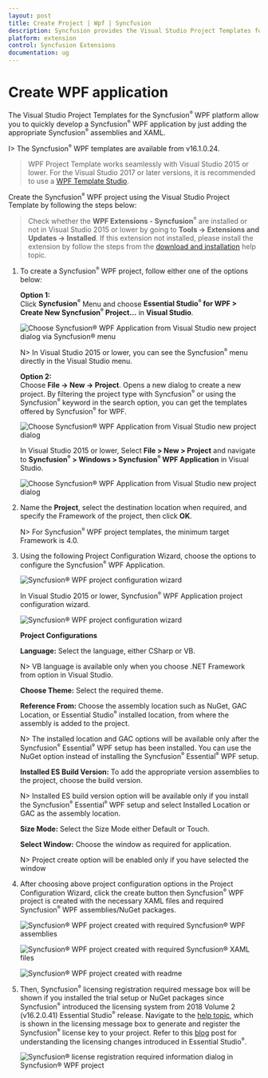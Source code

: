 ```yaml
---
layout: post
title: Create Project | Wpf | Syncfusion
description: Syncfusion provides the Visual Studio Project Templates for the Syncfusion WPF platform to create Syncfusion WPF Application by addiing the required assemblies
platform: extension
control: Syncfusion Extensions
documentation: ug
---
```



# Create WPF application

The Visual Studio Project Templates for the Syncfusion<sup style="font-size:70%">&reg;</sup> WPF platform allow you to quickly develop a Syncfusion<sup style="font-size:70%">&reg;</sup> WPF application by just adding the appropriate Syncfusion<sup style="font-size:70%">&reg;</sup> assemblies and XAML. 

I> The Syncfusion<sup style="font-size:70%">&reg;</sup> WPF templates are available from v16.1.0.24. 

> WPF Project Template works seamlessly with Visual Studio 2015 or lower. For the Visual Studio 2017 or later versions, it is recommended to use a [WPF Template Studio](https://help.Syncfusion.com/wpf/visual-studio-integration/template-studio).

Create the Syncfusion<sup style="font-size:70%">&reg;</sup> WPF project using the Visual Studio Project Template by following the steps below: 

> Check whether the **WPF Extensions - Syncfusion<sup style="font-size:70%">&reg;</sup>** are installed or not in Visual Studio 2015 or lower by going to **Tools -> Extensions and Updates -> Installed**. If this extension not installed, please install the extension by follow the steps from the [download and installation](https://help.Syncfusion.com/wpf/visual-studio-integration/download-and-installation) help topic.

1.	To create a Syncfusion<sup style="font-size:70%">&reg;</sup> WPF project, follow either one of the options below:

	**Option 1:**  
	Click **Syncfusion<sup style="font-size:70%">&reg;</sup>** Menu and choose **Essential Studio<sup style="font-size:70%">&reg;</sup> for WPF > Create New Syncfusion<sup style="font-size:70%">&reg;</sup> Project…**  in **Visual Studio**.
    
	![Choose Syncfusion<sup style="font-size:70%">&reg;</sup> WPF Application from Visual Studio new project dialog via Syncfusion<sup style="font-size:70%">&reg;</sup> menu](Project-Template-images/Syncfusion-Menu.png)

	N> In Visual Studio 2015 or lower, you can see the  Syncfusion<sup style="font-size:70%">&reg;</sup> menu directly in the Visual Studio menu.

	**Option 2:**   
	Choose **File -> New -> Project**. Opens a new dialog to create a new project. By filtering the project type with Syncfusion<sup style="font-size:70%">&reg;</sup> or using the Syncfusion<sup style="font-size:70%">&reg;</sup> keyword in the search option, you can get the templates offered by Syncfusion<sup style="font-size:70%">&reg;</sup> for WPF.

	![Choose Syncfusion<sup style="font-size:70%">&reg;</sup> WPF Application from Visual Studio new project dialog](Project-Template-images/Syncfusion-Project-Template-Gallery2019-1.png)

	In Visual Studio 2015 or lower, Select **File > New > Project** and navigate to **Syncfusion<sup style="font-size:70%">&reg;</sup> > Windows > Syncfusion<sup style="font-size:70%">&reg;</sup> WPF Application** in Visual Studio. 

	![Choose Syncfusion<sup style="font-size:70%">&reg;</sup> WPF Application from Visual Studio new project dialog](Project-Template-images/Syncfusion-Project-Template-Gallery-1.png)

2.	Name the **Project**, select the destination location when required, and specify the Framework of the project, then click **OK**.  

	N> For Syncfusion<sup style="font-size:70%">&reg;</sup> WPF project templates, the minimum target Framework is 4.0. 

3.	Using the following Project Configuration Wizard, choose the options to configure the Syncfusion<sup style="font-size:70%">&reg;</sup> WPF Application.  
  
	![Syncfusion<sup style="font-size:70%">&reg;</sup> WPF project configuration wizard](Project-Template-images/Syncfusion-Project-Template-Gallery2019-2.png)
                                                 
	In Visual Studio 2015 or lower, Syncfusion<sup style="font-size:70%">&reg;</sup> WPF Application project configuration wizard. 

	![Syncfusion<sup style="font-size:70%">&reg;</sup> WPF project configuration wizard](Project-Template-images/Syncfusion-Project-Template-Gallery-2.png)

	**Project Configurations**

	**Language:** Select the language, either CSharp or VB.

	N> VB language is available only when you choose .NET Framework from option in Visual Studio.

	**Choose Theme:** Select the required theme.

	**Reference From:** Choose the assembly location such as NuGet, GAC Location, or Essential Studio<sup style="font-size:70%">&reg;</sup> installed location, from where the assembly is added to the project.

	N> The installed location and GAC options will be available only after the Syncfusion<sup style="font-size:70%">&reg;</sup> Essential<sup style="font-size:70%">&reg;</sup> WPF setup has been installed. You can use the NuGet option instead of installing the Syncfusion<sup style="font-size:70%">&reg;</sup> Essential<sup style="font-size:70%">&reg;</sup> WPF setup.

	**Installed ES Build Version:** To add the appropriate version assemblies to the project, choose the build version.

	N> Installed ES build version option will be available only if you install the Syncfusion<sup style="font-size:70%">&reg;</sup> Essential<sup style="font-size:70%">&reg;</sup> WPF setup and select Installed Location or GAC as the assembly location.

	**Size Mode:** Select the Size Mode either Default or Touch.

	**Select Window:** Choose the window as required for application.

	N> Project create option will be enabled only if you have selected the window
      
4.	After choosing above project configuration options in the Project Configuration Wizard, click the create button then Syncfusion<sup style="font-size:70%">&reg;</sup> WPF project is created with the necessary XAML files and required Syncfusion<sup style="font-size:70%">&reg;</sup> WPF assemblies/NuGet packages. 

	![Syncfusion<sup style="font-size:70%">&reg;</sup> WPF project created with required Syncfusion<sup style="font-size:70%">&reg;</sup> WPF assemblies](Project-Template-images/Syncfusion-Project-Template-Gallery-7.png)

	![Syncfusion<sup style="font-size:70%">&reg;</sup> WPF project created with required Syncfusion<sup style="font-size:70%">&reg;</sup> XAML files](Project-Template-images/Syncfusion-Project-Template-Gallery-8.png)

	![Syncfusion<sup style="font-size:70%">&reg;</sup> WPF project created with readme](Project-Template-images/Syncfusion-Project-Template-Gallery-10.png)

5.	Then, Syncfusion<sup style="font-size:70%">&reg;</sup> licensing registration required message box will be shown if you installed the trial setup or NuGet packages since Syncfusion<sup style="font-size:70%">&reg;</sup> introduced the licensing system from 2018 Volume 2 (v16.2.0.41) Essential Studio<sup style="font-size:70%">&reg;</sup> release. Navigate to the [help topic](https://help.Syncfusion.com/common/essential-studio/licensing/overview#how-to-generate-Syncfusion-license-key), which is shown in the licensing message box to generate and register the Syncfusion<sup style="font-size:70%">&reg;</sup> license key to your project. Refer to this [blog](https://www.Syncfusion.com/blogs/post/whats-new-in-2018-volume-2.aspx) post for understanding the licensing changes introduced in Essential Studio<sup style="font-size:70%">&reg;</sup>.

	![Syncfusion<sup style="font-size:70%">&reg;</sup> license registration required information dialog in Syncfusion<sup style="font-size:70%">&reg;</sup> WPF project](Project-Template-images/Syncfusion-Project-Template-Gallery-9.png)   